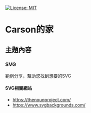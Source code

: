 <p align="left">
  <a href="https://opensource.org/licenses/MIT" title="License: MIT">
    <img alt="License: MIT" src="https://img.shields.io/badge/License-MIT-blue.svg?style=plastic">
  </a>
</p>

# Carson的家

## 主題內容

### SVG

範例分享，幫助您找到想要的SVG

#### SVG相關網站

- https://thenounproject.com/
- https://www.svgbackgrounds.com/
